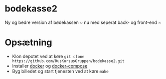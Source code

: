 # bodekasse2
Ny og bedre version af bødekassen ~ nu med seperat back- og front-end ~

# Opsætning
- Klon depotet ved at køre `git clone https://github.com/RusKursusGruppen/bodekasse2.git`
- Installer [docker](https://docs.docker.com/install/) og [docker-compose](https://docs.docker.com/compose/install/)
- Byg billedet og start tjenesten ved at køre `make`
